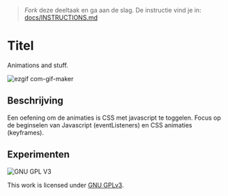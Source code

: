 > _Fork_ deze deeltaak en ga aan de slag. De instructie vind je in: [docs/INSTRUCTIONS.md](docs/INSTRUCTIONS.md)

# Titel
<!-- Geef je project een titel en schrijf in één zin wat het is -->

Animations and stuff.

![ezgif com-gif-maker](https://user-images.githubusercontent.com/106448490/207324496-38ae5ddf-5009-4887-aee9-e257178c6237.gif)


## Beschrijving
<!-- In de Beschrijving staat hoe je project er uit ziet, hoe het werkt en wat je er mee kan. -->
<!-- Voeg een link toe naar Github Pages 🌐-->

Een oefening om de animaties is CSS met javascript te toggelen. Focus op de beginselen van Javascript (eventListeners) en CSS animaties (keyframes).

## Experimenten
<!-- In de Experimenten beschrijf je wat je per experimnet hebt gedaan en documenteer je de code aan de hand van voorbeelden -->
<!-- Voeg een mooie poster visual toe 📸 per experiment -->


![GNU GPL V3](https://www.gnu.org/graphics/gplv3-127x51.png)

This work is licensed under [GNU GPLv3](./LICENSE).
